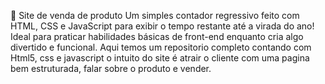 🎉 Site de venda de produto
Um simples contador regressivo feito com HTML, CSS e JavaScript para exibir o tempo restante até a virada do ano! Ideal para praticar habilidades básicas de front-end enquanto cria algo divertido e funcional.
Aqui temos um repositorio completo contando com Html5, css e javascript o intuito do site é atrair o cliente com uma pagina bem estruturada, falar sobre o produto e vender.

